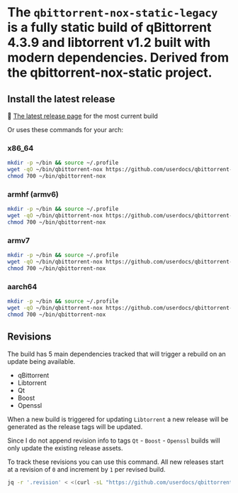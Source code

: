 # The `qbittorrent-nox-static-legacy` is a fully static build of qBittorrent 4.3.9 and libtorrent v1.2 built with modern dependencies. Derived from the qbittorrent-nox-static project.

## Install the latest release

🔵 [The latest release page](https://github.com/userdocs/qbittorrent-nox-static-legacy/releases/latest) for the most current build

Or uses these commands for your arch:

### x86_64

```bash
mkdir -p ~/bin && source ~/.profile
wget -qO ~/bin/qbittorrent-nox https://github.com/userdocs/qbittorrent-nox-static-legacy/releases/latest/download/x86_64-qbittorrent-nox
chmod 700 ~/bin/qbittorrent-nox
```

### armhf (armv6)

```bash
mkdir -p ~/bin && source ~/.profile
wget -qO ~/bin/qbittorrent-nox https://github.com/userdocs/qbittorrent-nox-static-legacy/releases/latest/download/armhf-qbittorrent-nox
chmod 700 ~/bin/qbittorrent-nox
```

### armv7

```bash
mkdir -p ~/bin && source ~/.profile
wget -qO ~/bin/qbittorrent-nox https://github.com/userdocs/qbittorrent-nox-static-legacy/releases/latest/download/armv7-qbittorrent-nox
chmod 700 ~/bin/qbittorrent-nox
```

### aarch64

```bash
mkdir -p ~/bin && source ~/.profile
wget -qO ~/bin/qbittorrent-nox https://github.com/userdocs/qbittorrent-nox-static-legacy/releases/latest/download/aarch64-qbittorrent-nox
chmod 700 ~/bin/qbittorrent-nox
```

## Revisions

The build has 5 main dependencies tracked that will trigger a rebuild on an update being available.

-  qBittorrent
-  Libtorrent
-  Qt
-  Boost
-  Openssl

When a new build is triggered for updating `Libtorrent` a new release will be generated as the release tags will be updated.

Since I do not append revision info to tags `Qt` - `Boost` - `Openssl` builds will only update the existing release assets.

To track these revisions you can use this command. All new releases start at a revision of `0` and increment by `1` per revised build.

```bash
jq -r '.revision' < <(curl -sL "https://github.com/userdocs/qbittorrent-nox-static-legacy/releases/latest/download/dependency-version.json")
```

